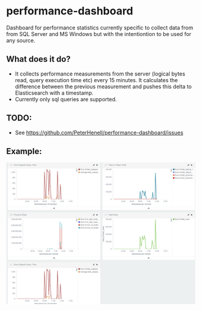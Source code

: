 # performance-dashboard
Dashboard for performance statistics currently specific to collect data from from SQL Server and MS Windows but with the intentiontion to be used for any source.

## What does it do?
* It collects performance measurements from the server (logical bytes read, query execution time etc) every 15 minutes. It calculates the difference between the previous measurement and pushes this delta to Elasticsearch with a timestamp.
* Currently only sql queries are supported.

## TODO:
* See https://github.com/PeterHenell/performance-dashboard/issues

## Example:
![example dashboard](https://github.com/PeterHenell/performance-dashboard/blob/master/dashboard.png)
